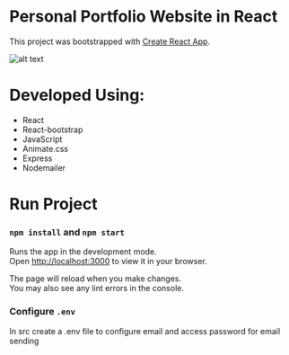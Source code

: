 # Personal Portfolio Website in React

This project was bootstrapped with [Create React App](https://github.com/facebook/create-react-app).

![alt text](https://i.imgur.com/TO4wHEG.png)

# Developed Using: </br>

* React
* React-bootstrap
* JavaScript
* Animate.css
* Express
* Nodemailer

# Run Project

### `npm install` and `npm start`

Runs the app in the development mode.\
Open [http://localhost:3000](http://localhost:3000) to view it in your browser.

The page will reload when you make changes.\
You may also see any lint errors in the console.

### Configure `.env`

In src create a .env file to configure email and access password for email sending
